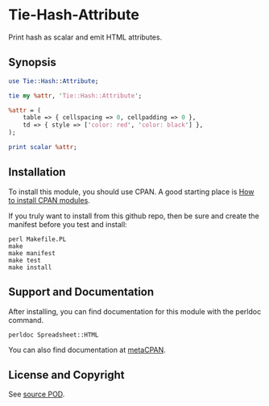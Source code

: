 Tie-Hash-Attribute
==================
Print hash as scalar and emit HTML attributes.

Synopsis
--------
```perl
use Tie::Hash::Attribute;

tie my %attr, 'Tie::Hash::Attribute';

%attr = (
    table => { cellspacing => 0, cellpadding => 0 },
    td => { style => ['color: red', 'color: black'] },
);

print scalar %attr;
```

Installation
------------
To install this module, you should use CPAN. A good starting
place is [How to install CPAN modules](http://www.cpan.org/modules/INSTALL.html).

If you truly want to install from this github repo, then
be sure and create the manifest before you test and install:
```
perl Makefile.PL
make
make manifest
make test
make install
```

Support and Documentation
-------------------------
After installing, you can find documentation for this module with the
perldoc command.
```
perldoc Spreadsheet::HTML
```
You can also find documentation at [metaCPAN](https://metacpan.org/pod/Spreadsheet::HTML).

License and Copyright
---------------------
See [source POD](/lib/Tie/Hash/Attribute.pm).
